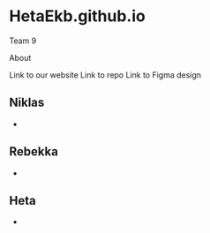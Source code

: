 # HetaEkb.github.io
Team 9 

About 

Link to our website
Link to repo 
Link to Figma design

Niklas
-
-

Rebekka 
-
-


Heta 
-
-

